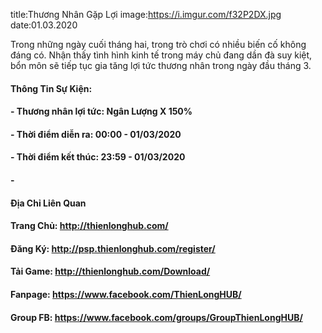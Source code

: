 title:Thương Nhân Gặp Lợi
image:https://i.imgur.com/f32P2DX.jpg
date:01.03.2020

Trong những ngày cuối tháng hai, trong trò chơi có nhiều biến cố không đáng có. Nhận thấy tình hình kinh tế trong máy chủ đang dần đà suy kiệt, bổn môn sẽ tiếp tục gia tăng lợi tức thương nhân trong ngày đầu tháng 3.

#### Thông Tin Sự Kiện:
#### - Thương nhân lợi tức: Ngân Lượng X 150%
#### - Thời điểm diễn ra: 00:00 - 01/03/2020
#### - Thời điểm kết thúc: 23:59 - 01/03/2020

#### -
#### Địa Chỉ Liên Quan
#### Trang Chủ: http://thienlonghub.com/
#### Đăng Ký: http://psp.thienlonghub.com/register/
#### Tải Game: http://thienlonghub.com/Download/
#### Fanpage: https://www.facebook.com/ThienLongHUB/
#### Group FB: https://www.facebook.com/groups/GroupThienLongHUB/
